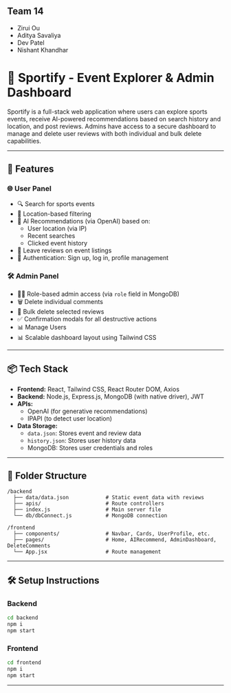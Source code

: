 ## Team 14

- Zirui Ou
- Aditya Savaliya
- Dev Patel
- Nishant Khandhar

# 🏀 Sportify - Event Explorer & Admin Dashboard

Sportify is a full-stack web application where users can explore sports events, receive AI-powered recommendations based on search history and location, and post reviews. Admins have access to a secure dashboard to manage and delete user reviews with both individual and bulk delete capabilities.

---

## 🚀 Features

### 🌐 User Panel

- 🔍 Search for sports events
- 📍 Location-based filtering
- 🧠 AI Recommendations (via OpenAI) based on:
  - User location (via IP)
  - Recent searches
  - Clicked event history
- 📝 Leave reviews on event listings
- 🔐 Authentication: Sign up, log in, profile management

### 🛠️ Admin Panel

- 🧑‍💼 Role-based admin access (via `role` field in MongoDB)
- 🗑️ Delete individual comments
- 🧹 Bulk delete selected reviews
- ✅ Confirmation modals for all destructive actions
- 📊 Manage Users
- 📊 Scalable dashboard layout using Tailwind CSS

---

## 📦 Tech Stack

- **Frontend:** React, Tailwind CSS, React Router DOM, Axios
- **Backend:** Node.js, Express.js, MongoDB (with native driver), JWT
- **APIs:**
  - OpenAI (for generative recommendations)
  - IPAPI (to detect user location)
- **Data Storage:**
  - `data.json`: Stores event and review data
  - `history.json`: Stores user history data
  - MongoDB: Stores user credentials and roles

---

## 📁 Folder Structure

```
/backend
  ├── data/data.json            # Static event data with reviews
  ├── apis/                     # Route controllers
  ├── index.js                  # Main server file
  └── db/dbConnect.js           # MongoDB connection

/frontend
  ├── components/               # Navbar, Cards, UserProfile, etc.
  ├── pages/                    # Home, AIRecommend, AdminDashboard, DeleteComments
  └── App.jsx                   # Route management
```

---

## 🛠️ Setup Instructions

### Backend

```bash
cd backend
npm i
npm start
```

### Frontend

```bash
cd frontend
npm i
npm start
```

---

